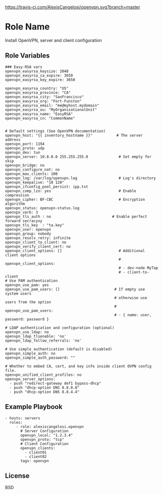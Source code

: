 https://travis-ci.com/AlexisCangelosi/openvpn.svg?branch=master

Role Name
=========

Install OpenVPN, server and client configuration

Role Variables
--------------

	### Easy-RSA vars
	openvpn_easyrsa_keysize: 2048
	openvpn_easyrsa_ca_expire: 3650
	openvpn_easyrsa_key_expire: 3650
	
	openvpn_easyrsa_country: "US"
	openvpn_easyrsa_province: "CA"
	openvpn_easyrsa_city: "SanFrancisco"
	openvpn_easyrsa_org: "Fort-Funston"
	openvpn_easyrsa_email: "me@myhost.mydomain"
	openvpn_easyrsa_ou: "MyOrganizationalUnit"
	openvpn_easyrsa_name: "EasyRSA"
	openvpn_easyrsa_cn: "CommonName"
	
	
	# Default settings (See OpenVPN documentation)
	openvpn_host: "{{ inventory_hostname }}"           # The server address
	openvpn_port: 1194
	openvpn_proto: udp
	openvpn_dev: tun
	openvpn_server: 10.8.0.0 255.255.255.0              # Set empty for skip
	openvpn_bridge: no
	openvpn_configure_nat: no
	openvpn_max_clients: 100
	openvpn_log: /var/log/openvpn.log                   # Log's directory
	openvpn_keepalive: "10 120"
	openvpn_ifconfig_pool_persist: ipp.txt
	openvpn_comp_lzo: yes                               # Enable compression
	openvpn_cipher: BF-CBC                              # Encryption algorithm
	openvpn_status: openvpn-status.log
	openvpn_verb: 3
	openvpn_tls_auth : no                            # Enable perfect forward secracyxy
	openvpn_tls_key  : "ta.key"
	openvpn_user: openvpn
	openvpn_group: nobody
	openvpn_resolv_retry: infinite
	openvpn_client_to_client: no
	openvpn_verify_client_cert: no
	openvpn_client_options: []                          # Additional client options
	                                                    # openvpn_client_options:
	                                                    # - dev-node MyTap
	                                                    # - client-to-client
	# Use PAM authentication
	openvpn_use_pam: yes
	openvpn_use_pam_users: []                         # If empty use system users
	                                                  # otherwise use users from the option
	                                                  # openvpn_use_pam_users:
	                                                  # - { name: user, password: password }
	
	# LDAP authentication and configuration (optional)
	openvpn_use_ldap: no
	openvpn_ldap_tlsenable: 'no'
	openvpn_ldap_follow_referrals: 'no'
	
	# Use simple authentication (default is disabled)
	openvpn_simple_auth: no
	openvpn_simple_auth_password: ""
	
	# Whether to embed CA, cert, and key info inside client OVPN config file.
	openvpn_unified_client_profiles: no
	openvpn_server_options:
	  - push "redirect-gateway def1 bypass-dhcp"
	  - push "dhcp-option DNS 8.8.8.8"
	  - push "dhcp-option DNS 8.8.4.4"

Example Playbook
----------------

    - hosts: servers
      roles:
         - role: alexiscangelosi.openvpn
	       # Server Configuration
	       openvpn_local: "1.2.3.4"
	       openvpn_proto: "tcp"
	       # Client Configuration
	       openvpn_clients: 
	         - client01
	         - client02
	       tags: openvpn

License
-------

BSD


